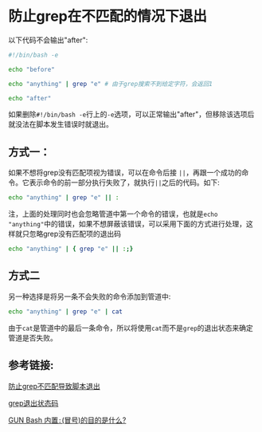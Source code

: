 # 防止grep在不匹配的情况下退出

以下代码不会输出"after":

```bash
#!/bin/bash -e

echo "before"

echo "anything" | grep "e" # 由于grep搜索不到给定字符，会返回1

echo "after"
```

如果删除`#!/bin/bash -e`行上的`-e`选项，可以正常输出"after"，但移除该选项后就没法在脚本发生错误时就退出。

## 方式一：

如果不想将grep没有匹配项视为错误，可以在命令后接 `||`，再跟一个成功的命令。它表示命令的前一部分执行失败了，就执行`||`之后的代码。如下:

```bash
echo "anything" | grep "e" || :
```

​	注，上面的处理同时也会忽略管道中第一个命令的错误，也就是`echo "anything"`中的错误，如果不想屏蔽该错误，可以采用下面的方式进行处理，这样就只忽略grep没有匹配项的退出码

```bash
echo "anything" | { grep "e" || :;}
```

## 方式二

另一种选择是将另一条不会失败的命令添加到管道中:

```bash
echo "anything" | grep "e" | cat
```

由于`cat`是管道中的最后一条命令，所以将使用`cat`而不是`grep`的退出状态来确定管道是否失败。

## 参考链接:

[防止grep不匹配导致脚本退出](https://unix.stackexchange.com/questions/330660/prevent-grep-from-exiting-in-case-of-nomatch)

[grep退出状态码](https://pubs.opengroup.org/onlinepubs/9699919799/utilities/grep.html#tag_20_55_14)

[ GUN Bash 内置`:`(冒号)的目的是什么?](https://stackoverflow.com/questions/3224878/what-is-the-purpose-of-the-colon-gnu-bash-builtin)

